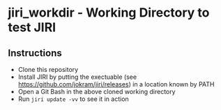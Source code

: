 # jiri_workdir - Working Directory to test JIRI
## Instructions
- Clone this repository
- Install JIRI by putting the exectuable (see https://github.com/jokram/jiri/releases) in a location known by PATH
- Open a Git Bash in the above cloned working directory
- Run `jiri update -vv` to see it in action
